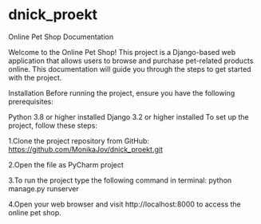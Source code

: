 # dnick_proekt
Online Pet Shop Documentation

Welcome to the Online Pet Shop! This project is a Django-based web application that allows users to browse and purchase pet-related products online. This documentation will guide you through the steps to get started with the project.

Installation
Before running the project, ensure you have the following prerequisites:

Python 3.8 or higher installed
Django 3.2 or higher installed
To set up the project, follow these steps:

1.Clone the project repository from GitHub: https://github.com/MonikaJov/dnick_proekt.git

2.Open the file as PyCharm project

3.To run the project type the following command in terminal: python manage.py runserver

4.Open your web browser and visit http://localhost:8000 to access the online pet shop.
